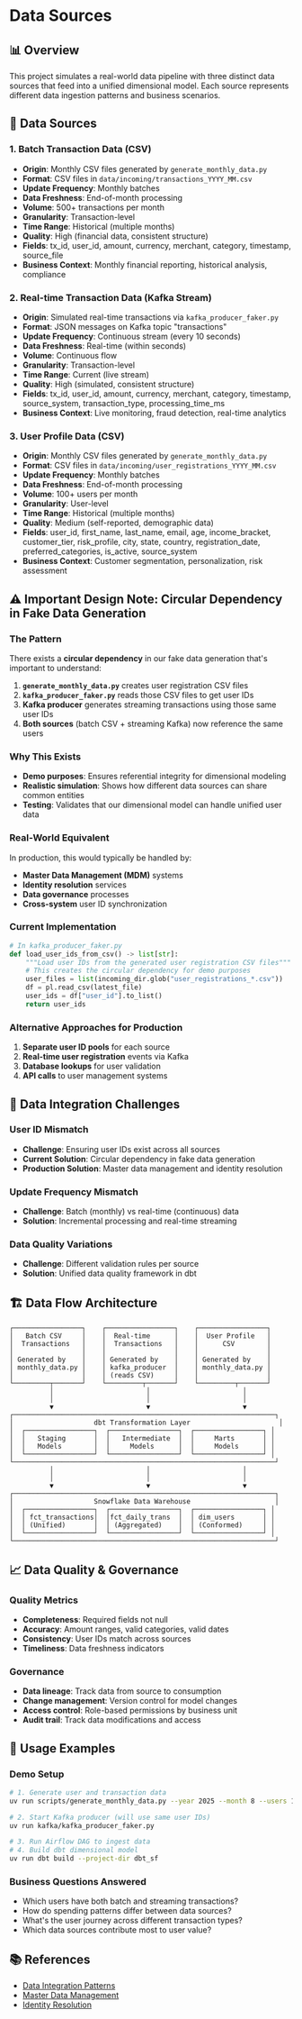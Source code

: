 # Data Sources

## 📊 **Overview**

This project simulates a real-world data pipeline with three distinct data sources that feed into a unified dimensional model. Each source represents different data ingestion patterns and business scenarios.

## 🔄 **Data Sources**

### **1. Batch Transaction Data (CSV)**
- **Origin**: Monthly CSV files generated by `generate_monthly_data.py`
- **Format**: CSV files in `data/incoming/transactions_YYYY_MM.csv`
- **Update Frequency**: Monthly batches
- **Data Freshness**: End-of-month processing
- **Volume**: 500+ transactions per month
- **Granularity**: Transaction-level
- **Time Range**: Historical (multiple months)
- **Quality**: High (financial data, consistent structure)
- **Fields**: tx_id, user_id, amount, currency, merchant, category, timestamp, source_file
- **Business Context**: Monthly financial reporting, historical analysis, compliance

### **2. Real-time Transaction Data (Kafka Stream)**
- **Origin**: Simulated real-time transactions via `kafka_producer_faker.py`
- **Format**: JSON messages on Kafka topic "transactions"
- **Update Frequency**: Continuous stream (every 10 seconds)
- **Data Freshness**: Real-time (within seconds)
- **Volume**: Continuous flow
- **Granularity**: Transaction-level
- **Time Range**: Current (live stream)
- **Quality**: High (simulated, consistent structure)
- **Fields**: tx_id, user_id, amount, currency, merchant, category, timestamp, source_system, transaction_type, processing_time_ms
- **Business Context**: Live monitoring, fraud detection, real-time analytics

### **3. User Profile Data (CSV)**
- **Origin**: Monthly CSV files generated by `generate_monthly_data.py`
- **Format**: CSV files in `data/incoming/user_registrations_YYYY_MM.csv`
- **Update Frequency**: Monthly batches
- **Data Freshness**: End-of-month processing
- **Volume**: 100+ users per month
- **Granularity**: User-level
- **Time Range**: Historical (multiple months)
- **Quality**: Medium (self-reported, demographic data)
- **Fields**: user_id, first_name, last_name, email, age, income_bracket, customer_tier, risk_profile, city, state, country, registration_date, preferred_categories, is_active, source_system
- **Business Context**: Customer segmentation, personalization, risk assessment

## ⚠️ **Important Design Note: Circular Dependency in Fake Data Generation**

### **The Pattern**
There exists a **circular dependency** in our fake data generation that's important to understand:

1. **`generate_monthly_data.py`** creates user registration CSV files
2. **`kafka_producer_faker.py`** reads those CSV files to get user IDs
3. **Kafka producer** generates streaming transactions using those same user IDs
4. **Both sources** (batch CSV + streaming Kafka) now reference the same users

### **Why This Exists**
- **Demo purposes**: Ensures referential integrity for dimensional modeling
- **Realistic simulation**: Shows how different data sources can share common entities
- **Testing**: Validates that our dimensional model can handle unified user data

### **Real-World Equivalent**
In production, this would typically be handled by:
- **Master Data Management (MDM)** systems
- **Identity resolution** services
- **Data governance** processes
- **Cross-system** user ID synchronization

### **Current Implementation**
```python
# In kafka_producer_faker.py
def load_user_ids_from_csv() -> list[str]:
    """Load user IDs from the generated user registration CSV files"""
    # This creates the circular dependency for demo purposes
    user_files = list(incoming_dir.glob("user_registrations_*.csv"))
    df = pl.read_csv(latest_file)
    user_ids = df["user_id"].to_list()
    return user_ids
```

### **Alternative Approaches for Production**
1. **Separate user ID pools** for each source
2. **Real-time user registration** events via Kafka
3. **Database lookups** for user validation
4. **API calls** to user management systems

## 🔗 **Data Integration Challenges**

### **User ID Mismatch**
- **Challenge**: Ensuring user IDs exist across all sources
- **Current Solution**: Circular dependency in fake data generation
- **Production Solution**: Master data management and identity resolution

### **Update Frequency Mismatch**
- **Challenge**: Batch (monthly) vs real-time (continuous) data
- **Solution**: Incremental processing and real-time streaming

### **Data Quality Variations**
- **Challenge**: Different validation rules per source
- **Solution**: Unified data quality framework in dbt

## 🏗️ **Data Flow Architecture**

```
┌─────────────────┐    ┌─────────────────┐    ┌─────────────────┐
│   Batch CSV     │    │  Real-time      │    │  User Profile   │
│  Transactions   │    │  Transactions   │    │      CSV        │
│                 │    │                 │    │                 │
│ Generated by    │    │ Generated by    │    │ Generated by    │
│ monthly_data.py │    │ kafka_producer  │    │ monthly_data.py │
│                 │    │ (reads CSV)     │    │                 │
└─────────┬───────┘    └─────────┬───────┘    └─────────┬───────┘
          │                       │                       │
          │                       │                       │
          ▼                       ▼                       ▼
┌─────────────────────────────────────────────────────────────────┐
│                    dbt Transformation Layer                      │
│  ┌─────────────────┐  ┌─────────────────┐  ┌─────────────────┐ │
│  │   Staging       │  │   Intermediate  │  │     Marts       │ │
│  │   Models        │  │     Models      │  │     Models      │ │
│  └─────────────────┘  └─────────────────┘  └─────────────────┘ │
└─────────────────────────────────────────────────────────────────┘
          │                       │                       │
          │                       │                       │
          ▼                       ▼                       ▼
┌─────────────────────────────────────────────────────────────────┐
│                    Snowflake Data Warehouse                     │
│  ┌─────────────────┐  ┌─────────────────┐  ┌─────────────────┐ │
│  │ fct_transactions│  │fct_daily_trans  │  │ dim_users       │ │
│  │ (Unified)       │  │ (Aggregated)    │  │ (Conformed)     │ │
│  └─────────────────┘  └─────────────────┘  └─────────────────┘ │
└─────────────────────────────────────────────────────────────────┘
```

## 📈 **Data Quality & Governance**

### **Quality Metrics**
- **Completeness**: Required fields not null
- **Accuracy**: Amount ranges, valid categories, valid dates
- **Consistency**: User IDs match across sources
- **Timeliness**: Data freshness indicators

### **Governance**
- **Data lineage**: Track data from source to consumption
- **Change management**: Version control for model changes
- **Access control**: Role-based permissions by business unit
- **Audit trail**: Track data modifications and access

## 🎯 **Usage Examples**

### **Demo Setup**
```bash
# 1. Generate user and transaction data
uv run scripts/generate_monthly_data.py --year 2025 --month 8 --users 100 --transactions 500

# 2. Start Kafka producer (will use same user IDs)
uv run kafka/kafka_producer_faker.py

# 3. Run Airflow DAG to ingest data
# 4. Build dbt dimensional model
uv run dbt build --project-dir dbt_sf
```

### **Business Questions Answered**
- Which users have both batch and streaming transactions?
- How do spending patterns differ between data sources?
- What's the user journey across different transaction types?
- Which data sources contribute most to user value?

## 📚 **References**

- [Data Integration Patterns](https://www.kimballgroup.com/data-warehouse-business-intelligence-resources/kimball-techniques/)
- [Master Data Management](https://www.gartner.com/en/information-technology/glossary/master-data-management-mdm)
- [Identity Resolution](https://www.snowflake.com/blog/identity-resolution-data-science/)
